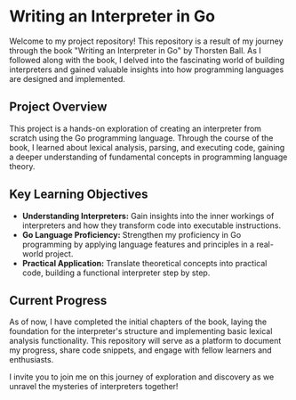 # Writing an Interpreter in Go

Welcome to my project repository! This repository is a result of my journey through the book "Writing an Interpreter in Go" by Thorsten Ball. As I followed along with the book, I delved into the fascinating world of building interpreters and gained valuable insights into how programming languages are designed and implemented.

## Project Overview

This project is a hands-on exploration of creating an interpreter from scratch using the Go programming language. Through the course of the book, I learned about lexical analysis, parsing, and executing code, gaining a deeper understanding of fundamental concepts in programming language theory.

## Key Learning Objectives

- **Understanding Interpreters:** Gain insights into the inner workings of interpreters and how they transform code into executable instructions.
- **Go Language Proficiency:** Strengthen my proficiency in Go programming by applying language features and principles in a real-world project.
- **Practical Application:** Translate theoretical concepts into practical code, building a functional interpreter step by step.

## Current Progress

As of now, I have completed the initial chapters of the book, laying the foundation for the interpreter's structure and implementing basic lexical analysis functionality. This repository will serve as a platform to document my progress, share code snippets, and engage with fellow learners and enthusiasts.

I invite you to join me on this journey of exploration and discovery as we unravel the mysteries of interpreters together!
